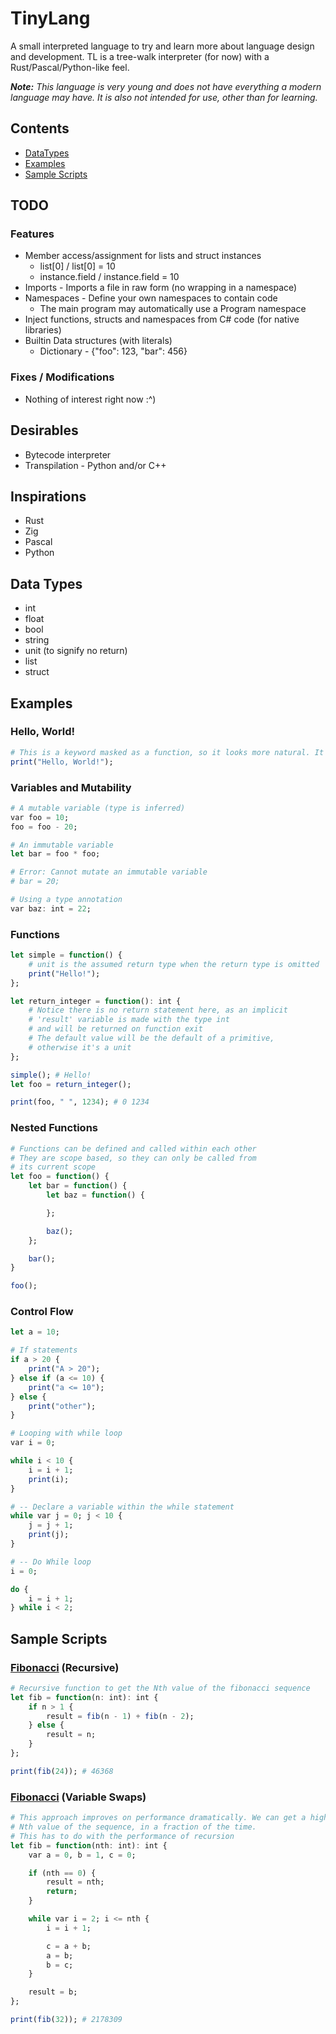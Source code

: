 # TinyLang
A small interpreted language to try and learn more about language design and development. TL is a tree-walk interpreter (for now) with a Rust/Pascal/Python-like feel.

***Note:** This language is very young and does not have everything a modern language may have. It is also not intended for use, other than for learning.*

## Contents
* [DataTypes](#data-types)
* [Examples](#examples)
* [Sample Scripts](#sample-scripts)

## TODO

### Features
* Member access/assignment for lists and struct instances
	* list[0] / list[0] = 10
	* instance.field / instance.field = 10
* Imports - Imports a file in raw form (no wrapping in a namespace)
* Namespaces - Define your own namespaces to contain code
	* The main program may automatically use a Program namespace
* Inject functions, structs and namespaces from C# code (for native libraries)
* Builtin Data structures (with literals)
	* Dictionary - {"foo": 123, "bar": 456}

### Fixes / Modifications
* Nothing of interest right now :^)

## Desirables
* Bytecode interpreter
* Transpilation - Python and/or C++

## Inspirations
* Rust
* Zig
* Pascal
* Python

## Data Types
* int
* float
* bool
* string
* unit (to signify no return)
* list
* struct

## Examples

### Hello, World!
```julia
# This is a keyword masked as a function, so it looks more natural. It accepts any amount of arguments.
print("Hello, World!");
```

### Variables and Mutability
```julia
# A mutable variable (type is inferred)
var foo = 10;
foo = foo - 20;

# An immutable variable
let bar = foo * foo;

# Error: Cannot mutate an immutable variable
# bar = 20;

# Using a type annotation
var baz: int = 22;
```

### Functions
```julia
let simple = function() {
	# unit is the assumed return type when the return type is omitted
	print("Hello!");
};

let return_integer = function(): int {
	# Notice there is no return statement here, as an implicit
	# 'result' variable is made with the type int
	# and will be returned on function exit
	# The default value will be the default of a primitive,
	# otherwise it's a unit
};

simple(); # Hello!
let foo = return_integer();

print(foo, " ", 1234); # 0 1234
```

### Nested Functions
```julia
# Functions can be defined and called within each other
# They are scope based, so they can only be called from
# its current scope
let foo = function() {
	let bar = function() {
		let baz = function() {

		};

		baz();
	};

	bar();
}

foo();
```

### Control Flow
```julia
let a = 10;

# If statements
if a > 20 {
	print("A > 20");
} else if (a <= 10) {
	print("a <= 10");
} else {
	print("other");
}

# Looping with while loop
var i = 0;

while i < 10 {
	i = i + 1;
	print(i);
}

# -- Declare a variable within the while statement
while var j = 0; j < 10 {
	j = j + 1;
	print(j);
}

# -- Do While loop
i = 0;

do {
	i = i + 1;
} while i < 2;
```

## Sample Scripts

### [Fibonacci](./examples/fibonacci.tiny) (Recursive)
```julia
# Recursive function to get the Nth value of the fibonacci sequence
let fib = function(n: int): int {
	if n > 1 {
		result = fib(n - 1) + fib(n - 2);
	} else {
		result = n;
	}
};

print(fib(24)); # 46368
```

### [Fibonacci](./examples/fibonacci2.tiny) (Variable Swaps)
```julia
# This approach improves on performance dramatically. We can get a higher
# Nth value of the sequence, in a fraction of the time.
# This has to do with the performance of recursion
let fib = function(nth: int): int {
	var a = 0, b = 1, c = 0;

	if (nth == 0) {
		result = nth;
		return;
	}

	while var i = 2; i <= nth {
		i = i + 1;

		c = a + b;
		a = b;
		b = c;
	}

	result = b;
};

print(fib(32)); # 2178309
```

